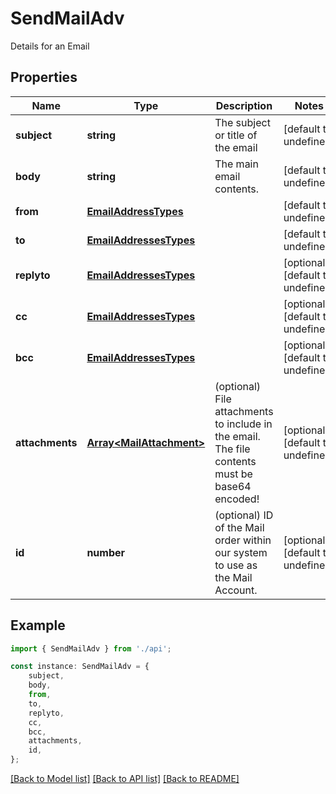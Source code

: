 # SendMailAdv

Details for an Email

## Properties

Name | Type | Description | Notes
------------ | ------------- | ------------- | -------------
**subject** | **string** | The subject or title of the email | [default to undefined]
**body** | **string** | The main email contents. | [default to undefined]
**from** | [**EmailAddressTypes**](EmailAddressTypes.md) |  | [default to undefined]
**to** | [**EmailAddressesTypes**](EmailAddressesTypes.md) |  | [default to undefined]
**replyto** | [**EmailAddressesTypes**](EmailAddressesTypes.md) |  | [optional] [default to undefined]
**cc** | [**EmailAddressesTypes**](EmailAddressesTypes.md) |  | [optional] [default to undefined]
**bcc** | [**EmailAddressesTypes**](EmailAddressesTypes.md) |  | [optional] [default to undefined]
**attachments** | [**Array&lt;MailAttachment&gt;**](MailAttachment.md) | (optional) File attachments to include in the email.  The file contents must be base64 encoded! | [optional] [default to undefined]
**id** | **number** | (optional)  ID of the Mail order within our system to use as the Mail Account. | [optional] [default to undefined]

## Example

```typescript
import { SendMailAdv } from './api';

const instance: SendMailAdv = {
    subject,
    body,
    from,
    to,
    replyto,
    cc,
    bcc,
    attachments,
    id,
};
```

[[Back to Model list]](../README.md#documentation-for-models) [[Back to API list]](../README.md#documentation-for-api-endpoints) [[Back to README]](../README.md)
